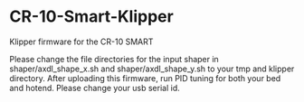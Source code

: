 # CR-10-Smart-Klipper
Klipper firmware for the CR-10 SMART

Please change the file directories for the input shaper in shaper/axdl_shape_x.sh and shaper/axdl_shape_y.sh to your tmp and klipper directory.
After uploading this firmware, run PID tuning for both your bed and hotend. Please change your usb serial id. 
